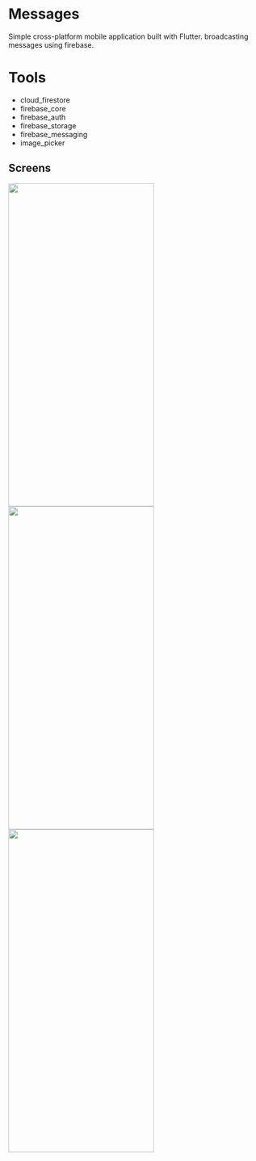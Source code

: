 # Messages
Simple cross-platform mobile application built with Flutter.
broadcasting messages using firebase.

# Tools
  - cloud_firestore
  - firebase_core
  - firebase_auth
  - firebase_storage
  - firebase_messaging
  - image_picker
  
## Screens

<img src="https://user-images.githubusercontent.com/66799646/185491336-fe9ba40e-8047-4eb4-8f29-66ee6db5f004.jpeg" height="640" width="288">

<img src="(https://user-images.githubusercontent.com/66799646/185491346-4806031e-eda8-41f4-b411-8fe4ff8bb4ec.jpeg" height="640" width="288">

<img src="https://user-images.githubusercontent.com/66799646/185491354-8dc89bde-05da-4683-9a6b-e0d95eeeaae9.jpeg" height="640" width="288">
